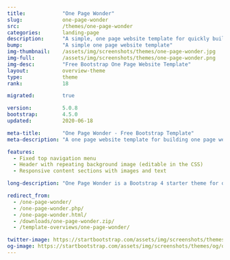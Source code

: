 ```yaml
---
title:            "One Page Wonder"
slug:             one-page-wonder
src:              /themes/one-page-wonder
categories:       landing-page
description:      "A simple, one page website template for quickly building one page websites using Bootstrap 4"
bump:             "A simple one page website template"
img-thumbnail:    /assets/img/screenshots/themes/one-page-wonder.jpg
img-full:         /assets/img/screenshots/themes/one-page-wonder.png
img-desc:         "Free Bootstrap One Page Website Template"
layout:           overview-theme
type:             theme
rank:             18

migrated:         true

version:          5.0.8
bootstrap:        4.5.0
updated:          2020-06-18

meta-title:       "One Page Wonder - Free Bootstrap Template"
meta-description: "A one page website template for building one page websites using Bootstrap 4. All Start Bootstrap templates are free to download and open source."

features:
  - Fixed top navigation menu
  - Header with repeating background image (editable in the CSS)
  - Responsive content sections with images and text

long-description: "One Page Wonder is a Bootstrap 4 starter theme for quickly creating attractive one page websites in Bootstrap."

redirect_from:
  - /one-page-wonder/
  - /one-page-wonder.php/
  - /one-page-wonder.html/
  - /downloads/one-page-wonder.zip/
  - /template-overviews/one-page-wonder/

twitter-image: https://startbootstrap.com/assets/img/screenshots/themes/twitter/twitter-one-page-wonder.png
og-image: https://startbootstrap.com/assets/img/screenshots/themes/og/og-one-page-wonder.png
---
```

